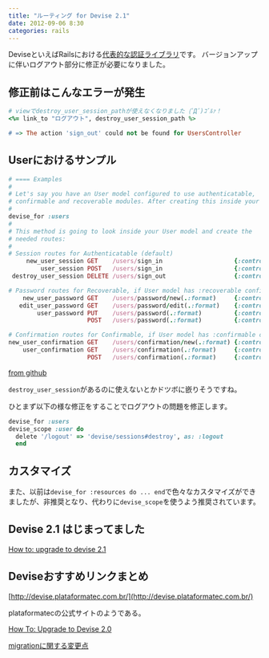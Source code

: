 ```yaml
---
title: "ルーティング for Devise 2.1"
date: 2012-09-06 8:30
categories: rails
---
```


DeviseといえばRailsにおける[代表的な認証ライブラリ](https://www.ruby-toolbox.com/categories/rails_authentication)です。
バージョンアップに伴いログアウト部分に修正が必要になりました。

## 修正前はこんなエラーが発生

``` ruby
# viewでdestroy_user_session_pathが使えなくなりました (ﾟДﾟ)ｺﾞﾙｧ！
<%= link_to "ログアウト", destroy_user_session_path %>

# => The action 'sign_out' could not be found for UsersController
```

## Userにおけるサンプル

``` ruby
# ==== Examples
#
# Let's say you have an User model configured to use authenticatable,
# confirmable and recoverable modules. After creating this inside your routes:
#
devise_for :users
#
# This method is going to look inside your User model and create the
# needed routes:
#
# Session routes for Authenticatable (default)
     new_user_session GET    /users/sign_in                    {:controller=>"devise/sessions", :action=>"new"}
         user_session POST   /users/sign_in                    {:controller=>"devise/sessions", :action=>"create"}
 destroy_user_session DELETE /users/sign_out                   {:controller=>"devise/sessions", :action=>"destroy"}

# Password routes for Recoverable, if User model has :recoverable configured
    new_user_password GET    /users/password/new(.:format)     {:controller=>"devise/passwords", :action=>"new"}
   edit_user_password GET    /users/password/edit(.:format)    {:controller=>"devise/passwords", :action=>"edit"}
        user_password PUT    /users/password(.:format)         {:controller=>"devise/passwords", :action=>"update"}
                      POST   /users/password(.:format)         {:controller=>"devise/passwords", :action=>"create"}

# Confirmation routes for Confirmable, if User model has :confirmable configured
new_user_confirmation GET    /users/confirmation/new(.:format) {:controller=>"devise/confirmations", :action=>"new"}
    user_confirmation GET    /users/confirmation(.:format)     {:controller=>"devise/confirmations", :action=>"show"}
                      POST   /users/confirmation(.:format)     {:controller=>"devise/confirmations", :action=>"create"}
```

[from github](https://github.com/plataformatec/devise/blob/master/lib/devise/rails/routes.rb#L30)

`destroy_user_session`があるのに使えないとかドツボに嵌りそうですね。

ひとまず以下の様な修正をすることでログアウトの問題を修正します。

``` ruby
devise_for :users
devise_scope :user do
  delete '/logout' => 'devise/sessions#destroy', as: :logout
  end
```

## カスタマイズ

また、以前は`devise_for :resources do ... end`で色々なカスタマイズができましたが、非推奨となり、代わりに`devise_scope`を使うよう推奨されています。

## Devise 2.1 はじまってました

[How to: upgrade to devise 2.1](https://github.com/plataformatec/devise/wiki/How-To:-Upgrade-to-Devise-2.1)


## Deviseおすすめリンクまとめ

[http://devise.plataformatec.com.br/](http://devise.plataformatec.com.br/)

plataformatecの公式サイトのようである。

[How To: Upgrade to Devise 2.0](https://github.com/plataformatec/devise/wiki/How-To:-Upgrade-to-Devise-2.0)

[migrationに関する変更点](https://github.com/plataformatec/devise/wiki/How-To:-Upgrade-to-Devise-2.0-migration-schema-style)


